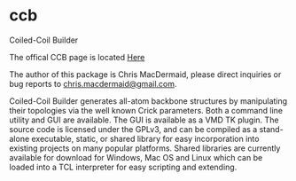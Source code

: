 ccb
===

Coiled-Coil Builder

The offical CCB page is located
[Here](http://goo.gl/3JE8Xg)

The author of this package is Chris MacDermaid, please direct
inquiries or bug reports to <chris.macdermaid@gmail.com>.

Coiled-Coil Builder generates all-atom backbone structures by
manipulating their topologies via the well known Crick
parameters. Both a command line utility and GUI are available. The GUI
is available as a VMD TK plugin. The source code is licensed under the
GPLv3, and can be compiled as a stand-alone executable, static, or
shared library for easy incorporation into existing projects on many
popular platforms. Shared libraries are currently available for
download for Windows, Mac OS and Linux which can be loaded into a TCL
interpreter for easy scripting and extending.